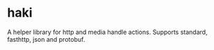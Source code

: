 # haki
A helper library for http and media handle actions. Supports standard, fasthttp, json and protobuf.
